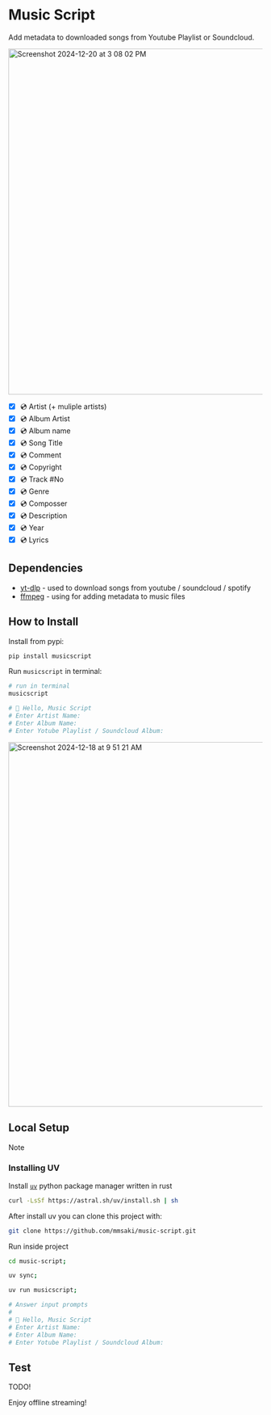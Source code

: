 # Music Script

Add metadata to downloaded songs from Youtube Playlist or Soundcloud.

<img width="685" alt="Screenshot 2024-12-20 at 3 08 02 PM" src="https://github.com/user-attachments/assets/52fa0b53-490c-4f9f-964f-63f96ae008fe" />

- [x] 💿 Artist (+ muliple artists)
- [x] 💿 Album Artist
- [x] 💿 Album name
- [x] 💿 Song Title
- [x] 💿 Comment
- [x] 💿 Copyright
- [x] 💿 Track #No
- [x] 💿 Genre
- [x] 💿 Composser
- [x] 💿 Description
- [x] 💿 Year
- [x] 💿 Lyrics

## Dependencies

- [yt-dlp](https://github.com/yt-dlp/yt-dlp) - used to download songs from youtube / soundcloud / spotify
- [ffmpeg](https://ffmpeg.org/download.html) - using for adding metadata to music files

## How to Install

Install from pypi:

```sh
pip install musicscript
```

Run `musicscript` in terminal:

```sh
# run in terminal
musicscript

# 👾 Hello, Music Script
# Enter Artist Name:
# Enter Album Name:
# Enter Yotube Playlist / Soundcloud Album:
```

<img width="722" alt="Screenshot 2024-12-18 at 9 51 21 AM" src="https://github.com/user-attachments/assets/3022e351-de04-4c17-9261-ac8ab02145f3" />

## Local Setup

> [!NOTE]
>
> ### Installing UV
>
> Install [`uv`](https://docs.astral.sh/uv/getting-started/installation/) python package manager written in rust
>
> ```sh
> curl -LsSf https://astral.sh/uv/install.sh | sh
> ```
>
> After install uv you can clone this project with:
>
> ```sh
> git clone https://github.com/mmsaki/music-script.git
> ```

Run inside project

```sh
cd music-script;

uv sync;

uv run musicscript;

# Answer input prompts
#
# 👾 Hello, Music Script
# Enter Artist Name:
# Enter Album Name:
# Enter Yotube Playlist / Soundcloud Album:
```

## Test

TODO!

Enjoy offline streaming!
